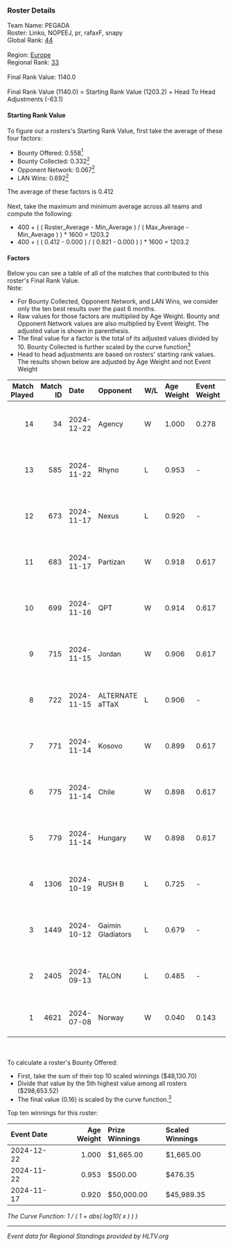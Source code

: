 ### Roster Details<br />
Team Name: PEGADA<br />
Roster: Linko, NOPEEJ, pr, rafaxF, snapy<br />
Global Rank: [44](../../standings_global_2024_12_31.md)<br />
<br />
Region: [Europe]( ../../standings_europe_2024_12_31.md)<br />
Regional Rank: [33]( ../../standings_europe_2024_12_31.md)<br />
<br />
Final Rank Value:  1140.0<br />
<br />
Final Rank Value (1140.0) = Starting Rank Value (1203.2) + Head To Head Adjustments (-63.1)<br />

#### Starting Rank Value<br />
To figure out a rosters's Starting Rank Value, first take the average of these four factors:<br />
- Bounty Offered: 0.558[<sup>1</sup>](#table2)
- Bounty Collected: 0.332[<sup>2</sup>](#table1)
- Opponent Network: 0.067[<sup>2</sup>](#table1)
- LAN Wins: 0.692[<sup>2</sup>](#table1)

The average of these factors is 0.412<br />
<br />
Next, take the maximum and minimum average across all teams and compute the following:<br />
- 400 + ( ( Roster_Average - Min_Average ) / ( Max_Average - Min_Average ) ) * 1600 = 1203.2
- 400 + ( ( 0.412 - 0.000 ) / ( 0.821 - 0.000 ) ) * 1600 = 1203.2


#### Factors<br />
Below you can see a table of all of the matches that contributed to this roster's Final Rank Value.<br />
Note:<br />

- For Bounty Collected, Opponent Network, and LAN Wins, we consider only the ten best results over the past 6 months.
- Raw values for those factors are multiplied by Age Weight. Bounty and Opponent Network values are also multiplied by Event Weight. The adjusted value is shown in parenthesis.
- The final value for a factor is the total of its adjusted values divided by 10. Bounty Collected is further scaled by the curve function[<sup>3</sup>](#curveFunction)
- Head to head adjustments are based on rosters' starting rank values. The results shown below are adjusted by Age Weight and not Event Weight
<span id="table1"></span><br />


| Match Played | Match ID | Date       | Opponent          | W/L | Age Weight | Event Weight | Bounty Collected | Opponent Network | LAN Wins  | H2H Adj. | Roster                             |
| -: | -: | :- | :- | :- | :- | :- | :- | :- | :- | -: | :- |
|           14 |       34 | 2024-12-22 | Agency            | W   | 1.000      | 0.278        | 0.006 (0.002)    | 0.000 (0.000)    | 1 (1.000) |     1.11 | Linko, NOPEEJ, pr, rafaxF, snapy   |
|           13 |      585 | 2024-11-22 | Rhyno             | L   | 0.953      | -            | -                | -                | -         |   -20.92 | krazy, NOPEEJ, rafaxF, snapy, TMKj |
|           12 |      673 | 2024-11-17 | Nexus             | L   | 0.920      | -            | -                | -                | -         |   -11.56 | krazy, NOPEEJ, rafaxF, snapy, TMKj |
|           11 |      683 | 2024-11-17 | Partizan          | W   | 0.918      | 0.617        | 0.103 (0.058)    | 0.481 (0.272)    | 1 (0.918) |    15.92 | krazy, NOPEEJ, rafaxF, snapy, TMKj |
|           10 |      699 | 2024-11-16 | QPT               | W   | 0.914      | 0.617        | 0.062 (0.035)    | 0.260 (0.146)    | 1 (0.914) |    15.86 | krazy, NOPEEJ, rafaxF, snapy, TMKj |
|            9 |      715 | 2024-11-15 | Jordan            | W   | 0.906      | 0.617        | 0.000 (0.000)    | 0.039 (0.022)    | 1 (0.906) |     0.60 | krazy, NOPEEJ, rafaxF, snapy, TMKj |
|            8 |      722 | 2024-11-15 | ALTERNATE aTTaX   | L   | 0.906      | -            | -                | -                | -         |   -20.50 | krazy, NOPEEJ, rafaxF, snapy, TMKj |
|            7 |      771 | 2024-11-14 | Kosovo            | W   | 0.899      | 0.617        | 0.000 (0.000)    | 0.143 (0.080)    | 1 (0.899) |     1.12 | krazy, NOPEEJ, rafaxF, snapy, TMKj |
|            6 |      775 | 2024-11-14 | Chile             | W   | 0.898      | 0.617        | 0.000 (0.000)    | 0.078 (0.043)    | 1 (0.898) |     0.68 | krazy, NOPEEJ, rafaxF, snapy, TMKj |
|            5 |      779 | 2024-11-14 | Hungary           | W   | 0.898      | 0.617        | 0.003 (0.002)    | 0.193 (0.107)    | 1 (0.898) |     4.93 | krazy, NOPEEJ, rafaxF, snapy, TMKj |
|            4 |     1306 | 2024-10-19 | RUSH B            | L   | 0.725      | -            | -                | -                | -         |   -19.43 | krazy, NOPEEJ, rafaxF, snapy, TMKj |
|            3 |     1449 | 2024-10-12 | Gaimin Gladiators | L   | 0.679      | -            | -                | -                | -         |   -16.37 | krazy, NOPEEJ, rafaxF, snapy, TMKj |
|            2 |     2405 | 2024-09-13 | TALON             | L   | 0.485      | -            | -                | -                | -         |   -14.65 | Ag1l, krazy, NOPEEJ, rafaxF, snapy |
|            1 |     4621 | 2024-07-08 | Norway            | W   | 0.040      | 0.143        | 0.000 (0.000)    | 0.121 (0.001)    | 0 (0.000) |     0.06 | Ag1l, aragornN, NOPEEJ, pr, rafaxF |

<br />
<span id="table2"></span><br />
To calculate a roster's Bounty Offered:<br />

- First, take the sum of their top 10 scaled winnings ($48,130.70)
- Divide that value by the 5th highest value among all rosters ($298,653.52)
- The final value (0.16) is scaled by the curve function.[<sup>3</sup>](#curveFunction)

Top ten winnings for this roster:<br />

| Event Date | Age Weight | Prize Winnings | Scaled Winnings |
| :- | -: | :- | :- |
| 2024-12-22 |      1.000 | $1,665.00      | $1,665.00       |
| 2024-11-22 |      0.953 | $500.00        | $476.35         |
| 2024-11-17 |      0.920 | $50,000.00     | $45,989.35      |


<span id="curveFunction"></span>_The Curve Function: 1 / ( 1 + abs( log10( x ) ) )_<br />

---
_Event data for Regional Standings provided by HLTV.org_<br />
